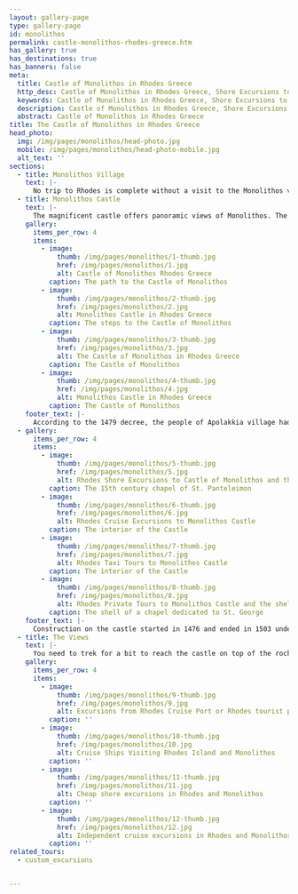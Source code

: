 ```yaml
---
layout: gallery-page
type: gallery-page
id: monolithos
permalink: castle-monolithos-rhodes-greece.htm
has_gallery: true
has_destinations: true
has_banners: false
meta:
  title: Castle of Monolithos in Rhodes Greece
  http_desc: Castle of Monolithos in Rhodes Greece, Shore Excursions to Monolithos Village in Rhodes
  keywords: Castle of Monolithos in Rhodes Greece, Shore Excursions to Monolithos Village in Rhodes
  description: Castle of Monolithos in Rhodes Greece, Shore Excursions to Monolithos Village in Rhodes
  abstract: Castle of Monolithos in Rhodes Greece
title: The Castle of Monolithos in Rhodes Greece
head_photo:
  img: /img/pages/monolithos/head-photo.jpg
  mobile: /img/pages/monolithos/head-photo-mobile.jpg
  alt_text: ''
sections:
  - title: Monolithos Village
    text: |-
      No trip to Rhodes is complete without a visit to the Monolithos village and castle. The picturesque village of Monolithos has about 250 inhabitants and is located about 45 miles, 72 km southwest of Rhodes. Its name is derived from the large monolithic rock that serves as the foundation for the castle which has been there since the classical times.
  - title: Monolithos Castle
    text: |-
      The magnificent castle offers panoramic views of Monolithos. The castle used to be an Ancient Phryctoria which was used to transmit messages from one hill to another. In the late 1400s, the castle was made using pedestals that were bestowed by the Knights of St. John. The main reason for the construction of the castle was to provide residents a clear vantage point that revealed the whole southern part of the island. That way, they could see pirates coming from miles away and the villagers could evacuate in time.
    gallery:
      items_per_row: 4
      items:
        - image:
            thumb: /img/pages/monolithos/1-thumb.jpg
            href: /img/pages/monolithos/1.jpg
            alt: Castle of Monolithos Rhodes Greece
          caption: The path to the Castle of Monolithos
        - image:
            thumb: /img/pages/monolithos/2-thumb.jpg
            href: /img/pages/monolithos/2.jpg
            alt: Monolithos Castle in Rhodes Greece
          caption: The steps to the Castle of Monolithos
        - image:
            thumb: /img/pages/monolithos/3-thumb.jpg
            href: /img/pages/monolithos/3.jpg
            alt: The Castle of Monolithos in Rhodes Greece
          caption: The Castle of Monolithos
        - image:
            thumb: /img/pages/monolithos/4-thumb.jpg
            href: /img/pages/monolithos/4.jpg
            alt: Monolithos Castle in Rhodes Greece
          caption: The Castle of Monolithos
    footer_text: |-
      According to the 1479 decree, the people of Apolakkia village had to seek refuge in the castle in case of an attack. Due to its ideal location on top of the rock, it served as a perfect natural fortification against enemies. This is why the castle is considered to be one of the four main strong fortresses on the island. It has also remained largely unaltered over the years, so when you visit the castle, you will feel as if you stepped back in time. While historical records about the castle are quite brief, we do know that it probably fell into the hands of the Turks after the knights left in 1522. Plus, when piracy nearly disappeared during the 17th Century, the castle fell into disuse and was eventually abandoned.
  - gallery:
      items_per_row: 4
      items:
        - image:
            thumb: /img/pages/monolithos/5-thumb.jpg
            href: /img/pages/monolithos/5.jpg
            alt: Rhodes Shore Excursions to Castle of Monolithos and the 15th century chapel of St. Panteleimon
          caption: The 15th century chapel of St. Panteleimon
        - image:
            thumb: /img/pages/monolithos/6-thumb.jpg
            href: /img/pages/monolithos/6.jpg
            alt: Rhodes Cruise Excursions to Monolithos Castle
          caption: The interior of the Castle
        - image:
            thumb: /img/pages/monolithos/7-thumb.jpg
            href: /img/pages/monolithos/7.jpg
            alt: Rhodes Taxi Tours to Monolithos Castle
          caption: The interior of the Castle
        - image:
            thumb: /img/pages/monolithos/8-thumb.jpg
            href: /img/pages/monolithos/8.jpg
            alt: Rhodes Private Tours to Monolithos Castle and the shell of a chapel dedicated to St. George
          caption: The shell of a chapel dedicated to St. George
    footer_text: |-
      Construction on the castle started in 1476 and ended in 1503 under the supervision of Grand Master Pierre D’ Aubusson. While it was a fortress to be reckoned with back in the day, today, only a few of its walls remain. However, the chaple of St. Panteleimon is quite well-preserved to this day along with the remains of a chapel that was made to honor St. George. 
  - title: The Views
    text: |-
      You need to trek for a bit to reach the castle on top of the rock. Just follow the path in the woods and it will lead you to stairs that are carved into the rock. The stairs are slippery though, so make sure you wear hiking shoes during the trek. Once you reach the top, you will forget your stress and fatigue completely. The word ‘breathtaking’ doesn’t even do it justice. The view from the cliffs includes a pine forest that stretched for miles and below, you can spot the Halki and Alimia islands right on the sparkling blue Aegean Sea.
    gallery:
      items_per_row: 4
      items:
        - image:
            thumb: /img/pages/monolithos/9-thumb.jpg
            href: /img/pages/monolithos/9.jpg
            alt: Excursions from Rhodes Cruise Port or Rhodes tourist port to Monolithos Castle
          caption: ''
        - image:
            thumb: /img/pages/monolithos/10-thumb.jpg
            href: /img/pages/monolithos/10.jpg
            alt: Cruise Ships Visiting Rhodes Island and Monolithos
          caption: ''
        - image:
            thumb: /img/pages/monolithos/11-thumb.jpg
            href: /img/pages/monolithos/11.jpg
            alt: Cheap shore excursions in Rhodes and Monolithos
          caption: ''
        - image:
            thumb: /img/pages/monolithos/12-thumb.jpg
            href: /img/pages/monolithos/12.jpg
            alt: Independent cruise excursions in Rhodes and Monolithos 
          caption: ''
related_tours:
  - custom_excursions


---
```

